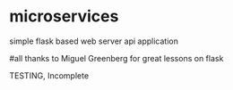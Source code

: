 # microservices
simple flask based web server api application

#all thanks to Miguel Greenberg for great lessons on flask

TESTING, Incomplete
